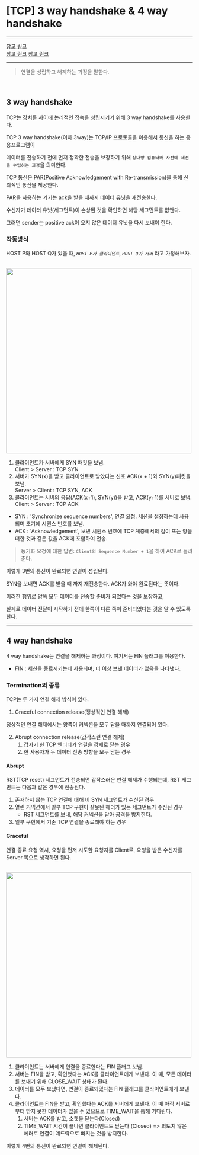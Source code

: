 # [TCP] 3 way handshake & 4 way handshake

---

[참고 링크](https://velog.io/@averycode/%EB%84%A4%ED%8A%B8%EC%9B%8C%ED%81%AC-TCPUDP%EC%99%80-3-Way-Handshake4-Way-Handshake)  
[참고 링크](https://bangu4.tistory.com/74)
[참고 링크](https://www.geeksforgeeks.org/tcp-connection-termination/)

---

> 연결을 성립하고 해제하는 과정을 말한다.

<br />

## 3 way handshake

TCP는 장치들 사이에 논리적인 접속을 성립시키기 위해 3 way handshake를 사용한다.

TCP 3 way handshake(이하 3way)는 TCP/IP 프로토콜을 이용해서 통신을 하는 응용프로그램이

데이터를 전송하기 전에 먼저 정확한 전송을 보장하기 위해 `상대방 컴퓨터와 사전에 세션을 수립하는 과정`을 의미한다.

TCP 통신은 PAR(Positive Acknowledgement with Re-transmission)을 통해 신뢰적인 통신을 제공한다.

PAR을 사용하는 기기는 ack을 받을 때까지 데이터 유닛을 재전송한다.

수신자가 데이터 유닛(세그먼트)이 손상된 것을 확인하면 해당 세그먼트를 없앤다.

그러면 sender는 positive ack이 오지 않은 데이터 유닛을 다시 보내야 한다.

### 작동방식

HOST P와 HOST Q가 있을 때, _`HOST P가 클라이언트`_, _`HOST Q가 서버`_ 라고 가정해보자.

<br />

<img src="https://camo.githubusercontent.com/4acea6af95884347810f057d00c6c4643a56d4a7dbbdf49740745560cd45cc1f/68747470733a2f2f6d656469612e6765656b73666f726765656b732e6f72672f77702d636f6e74656e742f75706c6f6164732f5443502d636f6e6e656374696f6e2d312e706e67" width=500 height=500>

<br />

1. 클라이언트가 서버에게 SYN 패킷을 보냄.  
   Client > Server : TCP SYN
2. 서버가 SYN(x)을 받고 클라이언트로 받았다는 신호 ACK(x + 1)와 SYN(y)패킷을 보냄.  
   Server > Client : TCP SYN, ACK
3. 클라이언트는 서버의 응답(ACK(x+1), SYN(y))을 받고, ACK(y+1)를 서버로 보냄.  
   Client > Server : TCP ACK

- SYN : 'Synchronize sequence numbers', 연결 요청. 세션을 설정하는데 사용되며 초기에 시퀀스 번호를 보냄.
- ACK : 'Acknowledgement', 보낸 시퀀스 번호에 TCP 계층에서의 길이 또는 양을 더한 것과 같은 값을 ACK에 포함하여 전송.

> 동기화 요청에 대한 답변: `Client의 Sequence Number + 1`을 하여 ACK로 돌려준다.

이렇게 3번의 통신이 완료되면 연결이 성립된다.

SYN을 보내면 ACK를 받을 때 까지 재전송한다. ACK가 와야 완료된다는 뜻이다.

이러한 행위로 양쪽 모두 데이터를 전송할 준비가 되었다는 것을 보장하고,

실제로 데이터 전달이 시작하기 전에 한쪽이 다른 쪽이 준비되었다는 것을 알 수 있도록 한다.

---

## 4 way handshake

4 way handshake는 연결을 해제하는 과정이다. 여기서는 FIN 플래그를 이용한다.

- FIN : 세션을 종료시키는데 사용되며, 더 이상 보낸 데이터가 없음을 나타낸다.

### Termination의 종류

TCP는 두 가지 연결 해제 방식이 있다.

1. Graceful connection release(정상적인 연결 해제)

정상적인 연결 해제에서는 양쪽이 커넥션을 모두 닫을 때까지 연결되어 있다.

2. Abrupt connection release(갑작스런 연결 해제)
   1. 갑자기 한 TCP 엔티티가 연결을 강제로 닫는 경우
   2. 한 사용자가 두 데이터 전송 방향을 모두 닫는 경우

#### Abrupt

RST(TCP reset) 세그먼트가 전송되면 갑작스러운 연결 해제가 수행되는데, RST 세그먼트는 다음과 같은 경우에 전송된다.

1. 존재하지 않는 TCP 연결에 대해 비 SYN 세그먼트가 수신된 경우
2. 열린 커넥션에서 일부 TCP 구현이 잘못된 헤더가 있는 세그먼트가 수신된 경우
   - RST 세그먼트를 보내, 해당 커넥션을 닫아 공격을 방지한다.
3. 일부 구현에서 기존 TCP 연결을 종료해야 하는 경우

#### Graceful

연결 종료 요청 역시, 요청을 먼저 시도한 요청자를 Client로, 요청을 받은 수신자를 Server 쪽으로 생각하면 된다.

<br />

<img src=https://camo.githubusercontent.com/8bb8960e46a3bfada6a237a7a91bce75a0a3e0e34eab5c1f5143ca6fe34d0b5f/68747470733a2f2f6d656469612e6765656b73666f726765656b732e6f72672f77702d636f6e74656e742f75706c6f6164732f434e2e706e67 width=500 height=500 />

<br />

1. 클라이언트는 서버에게 연결을 종료한다는 FIN 플래그 보냄.
2. 서버는 FIN을 받고, 확인했다는 ACK를 클라이언트에게 보낸다. 이 때, 모든 데이터를 보내기 위해 CLOSE_WAIT 상태가 된다.
3. 데이터를 모두 보냈다면, 연결이 종료되었다는 FIN 플래그를 클라이언트에게 보낸다.
4. 클라이언트는 FIN을 받고, 확인했다는 ACK를 서버에게 보낸다. 이 때 아직 서버로부터 받지 못한 데이터가 있을 수 있으므로 TIME_WAIT을 통해 기다린다.
   1. 서버는 ACK를 받고, 소켓을 닫는다(Closed)
   2. TIME_WAIT 시간이 끝나면 클라이언트도 닫는다 (Closed) => 의도치 않은 에러로 연결이 데드락으로 빠지는 것을 방지한다.

이렇게 4번의 통신이 완료되면 연결이 해제된다.